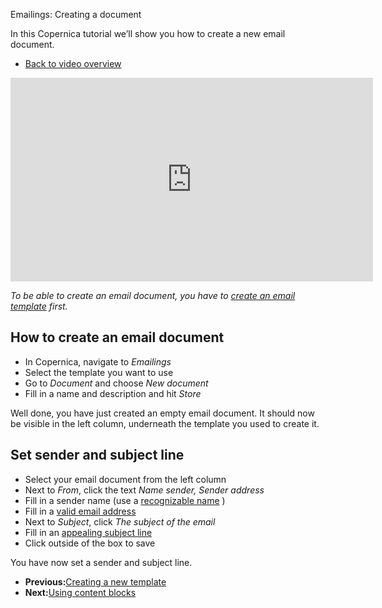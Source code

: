 Emailings: Creating a document

In this Copernica tutorial we’ll show you how to create a new email document.

- [Back to video overview](<http://www.copernica.com/en/support/video-tutorials> "Video tutorials")

<iframe width="580" height="326" src="https://www.youtube.com/embed/KuCJ5ldO6Ac?list=PLgCg-YR2FABYMlchCXl_7Qa5_JnU26ZYz" frameborder="0" allowfullscreen>  </iframe>

*To be able to create an email document, you have to [create an email template](<https://www.copernica.com/en/support/video-tutorials/emailings-creating-a-new-template> "Emailings: how to create a new template")  first.*

How to create an email document
-------------------------------

- In Copernica, navigate to *Emailings*
- Select the template you want to use
- Go to *Document* and choose *New document*
- Fill in a name and description and hit *Store*

Well done, you have just created an empty email document. It should now be visible in the left column, underneath the template you used to create it.

Set sender and subject line
---------------------------

- Select your email document from the left column
- Next to *From*, click the text *Name sender, Sender address*
- Fill in a sender name (use a [recognizable name](<https://www.copernica.com/en/blog/eight-tips-to-increase-your-email-newsletters-open-rate> "Increase your email open rates") )
- Fill in a [valid email address](<https://www.copernica.com/nl/blog/five-reasons-you-should-stop-using-no-reply-email-addresses-right-now> "Five reasons to stop using no-reply addresses right now")
- Next to *Subject*, click *The subject of the email*
- Fill in an [appealing subject line](<https://www.copernica.com/nl/blog/acht-tips-om-de-open-rate-van-je-e-mail-nieuwsbrief-te-verhogen> "Increase your email open rates")
- Click outside of the box to save

You have now set a sender and subject line.

- **Previous:**[Creating a new template](<http://www.copernica.com/en/support/video-tutorials/emailings-creating-a-new-template> "Emailings: Creating a new template")
- **Next:**[Using content blocks](<http://www.copernica.com/en/support/video-tutorials/emailings-using-content-blocks> "Emailings: Using content blocks")